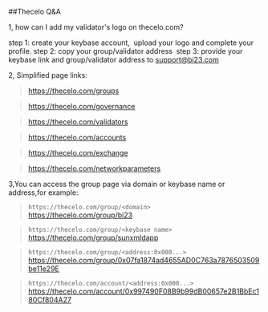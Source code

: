 
##Thecelo Q&A

1, how can I add my validator's logo on thecelo.com?

step 1: create your keybase account,  upload your logo and complete your profile.
step 2: copy your group/validator address 
step 3: provide your keybase link and group/validator address to support@bi23.com

2, Simplified page links:

> https://thecelo.com/groups

> https://thecelo.com/governance

> https://thecelo.com/validators

> https://thecelo.com/accounts

> https://thecelo.com/exchange

> https://thecelo.com/networkparameters
> 
3,You can access the group page via domain or keybase name or address,for example:

> `https://thecelo.com/group/<domain>`<br/>
> https://thecelo.com/group/bi23

> `https://thecelo.com/group/<keybase name>`<br/>
> https://thecelo.com/group/sunxmldapp

> `https://thecelo.com/group/<address:0x000...>`<br/>
> https://thecelo.com/group/0x07fa1874ad4655AD0C763a7876503509be11e29E

> `https://thecelo.com/account/<address:0x000...>`<br/>
> https://thecelo.com/account/0x997490F08B9b99dB00657e2B1BbEc180Cf804A27
> 


